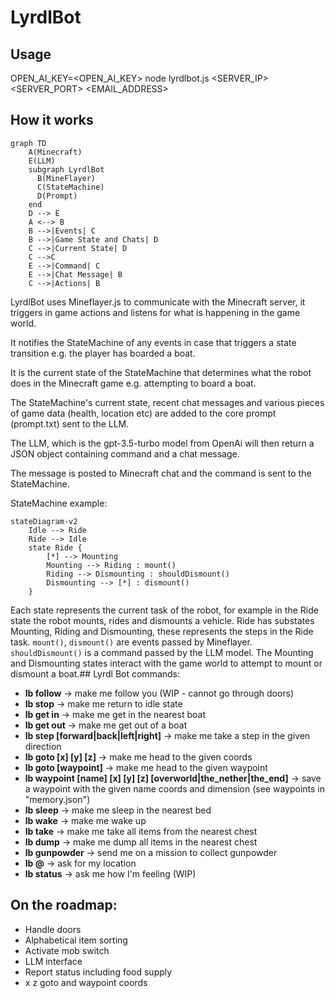 # LyrdlBot
## Usage
OPEN_AI_KEY=<OPEN_AI_KEY> node lyrdlbot.js <SERVER_IP> <SERVER_PORT> <EMAIL_ADDRESS> <PASSWORD>
## How it works
```mermaid
graph TD
    A(Minecraft)
    E(LLM)
    subgraph LyrdlBot
      B(MineFlayer)
      C(StateMachine)
      D(Prompt)
    end
    D --> E
    A <--> B
    B -->|Events| C
    B -->|Game State and Chats| D
    C -->|Current State| D
    C -->C
    E -->|Command| C
    E -->|Chat Message| B
    C -->|Actions| B
```
LyrdlBot uses Mineflayer.js to communicate with the Minecraft server, it triggers in game actions and listens for what is happening in the game world.

It notifies the StateMachine of any events in case that triggers a state transition e.g. the player has boarded a boat.

It is the current state of the StateMachine that determines what the robot does in the Minecraft game e.g. attempting to board a boat.

The StateMachine's current state, recent chat messages and various pieces of game data (health, location etc) are added to the core prompt (prompt.txt) sent to the LLM.

The LLM, which is the gpt-3.5-turbo model from OpenAi will then return a JSON object containing command and a chat message. 

The message is posted to Minecraft chat and the command is sent to the StateMachine.

StateMachine example:
```mermaid
stateDiagram-v2
    Idle --> Ride
    Ride --> Idle
    state Ride {
        [*] --> Mounting
        Mounting --> Riding : mount()
        Riding --> Dismounting : shouldDismount()
        Dismounting --> [*] : dismount()
    }
```
Each state represents the current task of the robot, for example in the Ride state the robot mounts, rides and dismounts a vehicle. Ride has substates Mounting, Riding and Dismounting, these represents the steps in the Ride task. `mount()`, `dismount()` are events passed by Mineflayer. `shouldDismount()` is a command passed by the LLM model. The Mounting and Dismounting states interact with the game world to attempt to mount or dismount a boat.## Lyrdl Bot commands:
- **lb follow** -> make me follow you (WIP - cannot go through doors)
- **lb stop** -> make me return to idle state
- **lb get in** -> make me get in the nearest boat
- **lb get out** -> make me get out of a boat
- **lb step [forward|back|left|right]** -> make me take a step in the given direction
- **lb goto [x] [y] [z]** -> make me head to the given coords
- **lb goto [waypoint]** -> make me head to the given waypoint
- **lb waypoint [name] [x] [y] [z] [overworld|the_nether|the_end]** -> save a waypoint with the given name coords and dimension (see waypoints in "memory.json")
- **lb sleep** -> make me sleep in the nearest bed
- **lb wake** -> make me wake up
- **lb take** -> make me take all items from the nearest chest
- **lb dump** -> make me dump all items in the nearest chest
- **lb gunpowder** -> send me on a mission to collect gunpowder
- **lb @** -> ask for my location
- **lb status** -> ask me how I'm feeling (WIP)
## On the roadmap:
- Handle doors
- Alphabetical item sorting
- Activate mob switch
- LLM interface
- Report status including food supply
- x z goto and waypoint coords
